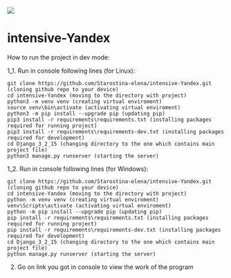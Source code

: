 ![](https://img.shields.io/github/actions/workflow/status/Starostina-elena/intensive-Yandex/.github/workflows/python-package.yml?style=flat-square)

# intensive-Yandex
How to run the project in dev mode:

1_1. Run in console following lines (for Linux):

    git clone https://github.com/Starostina-elena/intensive-Yandex.git (cloning github repo to your device)
    cd intensive-Yandex (moving to the directory with project)
    python3 -m venv venv (creating virtual enviroment)
    source venv\bin\activate (activating virtual enviroment)
    python3 -m pip install --upgrade pip (updating pip)
    pip3 install -r requirements\requirements.txt (installing packages required for running project)
    pip3 install -r requirements\requirements-dev.txt (installing packages required for development)
    cd Django_3_2_15 (changing directory to the one which contains main project file)
    python3 manage.py runserver (starting the server)

1_2. Run in console following lines (for Windows):

    git clone https://github.com/Starostina-elena/intensive-Yandex.git (cloning github repo to your device)
    cd intensive-Yandex (moving to the directory with project)
    python -m venv venv (creating virtual enviroment)
    venv\Scripts\activate (activating virtual enviroment)
    python -m pip install --upgrade pip (updating pip)
    pip install -r requirements\requirements.txt (installing packages required for running project)
    pip install -r requirements\requirements-dev.txt (installing packages required for development)
    cd Django_3_2_15 (changing directory to the one which contains main project file)
    python manage.py runserver (starting the server)

2. Go on link you got in console to view the work of the program
  
